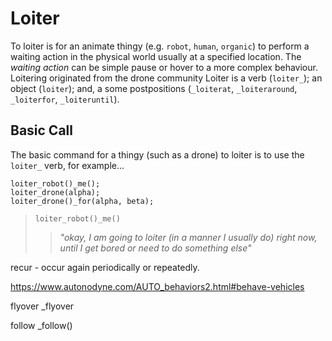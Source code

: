 # Loiter

To loiter is for an animate thingy (e.g. `robot`, `human`, `organic`) to perform a waiting action in the physical world usually at a specified location. The _waiting action_ can be simple pause or hover to a more complex behaviour. Loitering originated from the drone community Loiter is a verb (`loiter_`); an object (`loiter`); and, a some postpositions (`_loiterat`, `_loiteraround`, `_loiterfor`, `_loiteruntil`).

## Basic Call

The basic command for a thingy (such as a drone) to loiter is to use the `loiter_` verb, for example...

```Diego
loiter_robot()_me();
loiter_drone(alpha);
loiter_drone()_for(alpha, beta);
```
> `loiter_robot()_me()`
>> _"okay, I am going to loiter (in a manner I usually do) right now, until I get bored or need to do something else"_


recur - occur again periodically or repeatedly.


https://www.autonodyne.com/AUTO_behaviors2.html#behave-vehicles

flyover _flyover

follow _follow()